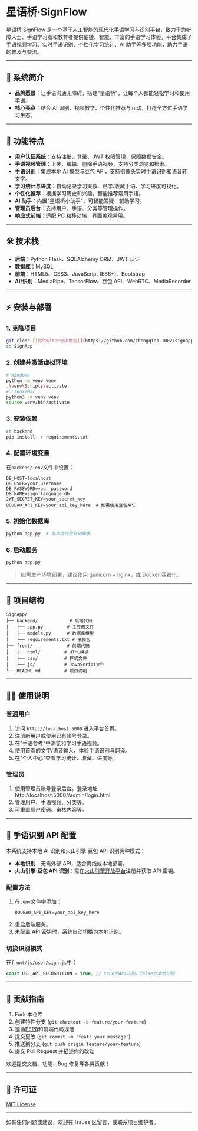# 星语桥·SignFlow

星语桥·SignFlow 是一个基于人工智能的现代化手语学习与识别平台，致力于为听障人士、手语学习者和教育者提供便捷、智能、丰富的手语学习体验。平台集成了手语视频学习、实时手语识别、个性化学习统计、AI 助手等多项功能，助力手语的普及与交流。

---

## 🌟 系统简介

- **品牌愿景**：让手语沟通无障碍，搭建"星语桥"，让每个人都能轻松学习和使用手语。
- **核心亮点**：结合 AI 识别、视频教学、个性化推荐与互动，打造全方位手语学习生态。

---

## 🚀 功能特点

- **用户认证系统**：支持注册、登录、JWT 权限管理，保障数据安全。
- **手语视频管理**：上传、编辑、删除手语视频，支持分类浏览和检索。
- **手语识别**：集成本地 AI 模型与豆包 API，支持摄像头实时手语识别和语音转文字。
- **学习统计与进度**：自动记录学习天数、已学/收藏手语、学习进度可视化。
- **个性化推荐**：根据学习历史和兴趣，智能推荐常用手语。
- **AI 助手**：内置"星语桥小助手"，可智能答疑、辅助学习。
- **管理员后台**：支持用户、手语、分类等管理操作。
- **响应式前端**：适配 PC 和移动端，界面美观易用。

---

## 🛠 技术栈

- **后端**：Python Flask、SQLAlchemy ORM、JWT 认证
- **数据库**：MySQL
- **前端**：HTML5、CSS3、JavaScript (ES6+)、Bootstrap
- **AI/识别**：MediaPipe、TensorFlow、豆包 API、WebRTC、MediaRecorder


---

## ⚡ 安装与部署

### 1. 克隆项目

```bash
git clone [[你的Gitee仓库地址]](https://github.com/zhengqiao-1002/signapp)
cd SignApp
```

### 2. 创建并激活虚拟环境

```bash
# Windows
python -m venv venv
.\venv\Scripts\activate
# Linux/Mac
python3 -m venv venv
source venv/bin/activate
```

### 3. 安装依赖

```bash
cd backend
pip install -r requirements.txt
```

### 4. 配置环境变量

在`backend/.env`文件中设置：

```
DB_HOST=localhost
DB_USER=your_username
DB_PASSWORD=your_password
DB_NAME=sign_language_db
JWT_SECRET_KEY=your_secret_key
DOUBAO_API_KEY=your_api_key_here  # 如需使用豆包API
```

### 5. 初始化数据库

```bash
python app.py  # 首次运行会自动建表
```

### 6. 启动服务

```bash
python app.py
```

> 如需生产环境部署，建议使用 gunicorn + nginx，或 Docker 容器化。

---

## 📁 项目结构

```
SignApp/
├── backend/            # 后端代码
│   ├── app.py         # 主应用文件
│   ├── models.py      # 数据库模型
│   └── requirements.txt # 依赖包
├── front/             # 前端代码
│   ├── html/         # HTML模板
│   ├── css/          # 样式文件
│   └── js/           # JavaScript文件
└── README.md         # 项目说明
```

---

## 👩‍💻 使用说明

### 普通用户

1. 访问 `http://localhost:5000` 进入平台首页。
2. 注册新用户或使用已有账号登录。
3. 在"手语参考"中浏览和学习手语视频。
4. 使用首页的文字/语音输入，体验手语识别与翻译。
5. 在"个人中心"查看学习统计、收藏、进度等。

### 管理员

1. 使用管理员账号登录后台。登录地址http://localhost:5000//admin/login.html
2. 管理用户、手语视频、分类等。
3. 可重置用户密码、审核内容等。

---

## 🤖 手语识别 API 配置

本系统支持本地 AI 识别和火山引擎·豆包 API 识别两种模式：

- **本地识别**：无需外部 API，适合离线或本地部署。
- **火山引擎·豆包 API 识别**：需在[火山引擎开放平台](https://www.volcengine.com/product/doubao)注册并获取 API 密钥。

### 配置方法

1. 在`.env`文件中添加：
   ```
   DOUBAO_API_KEY=your_api_key_here
   ```
2. 重启后端服务。
3. 未配置 API 密钥时，系统自动切换为本地识别。

### 切换识别模式

在`front/js/user/sign.js`中：

```javascript
const USE_API_RECOGNITION = true; // true为API识别，false为本地识别
```

---

## 📝 贡献指南

1. Fork 本仓库
2. 创建特性分支 (`git checkout -b feature/your-feature`)
3. 遵循[PEP8](https://peps.python.org/pep-0008/)和前端代码规范
4. 提交更改 (`git commit -m 'feat: your message'`)
5. 推送到分支 (`git push origin feature/your-feature`)
6. 提交 Pull Request 并描述你的改动

欢迎提交文档、功能、Bug 修复等各类贡献！

---

## 📄 许可证

[MIT License](LICENSE)

---

如有任何问题或建议，欢迎在 Issues 区留言，或联系项目维护者。
